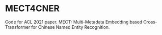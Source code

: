 # MECT4CNER
Code for ACL 2021 paper. MECT: Multi-Metadata Embedding based Cross-Transformer for Chinese Named Entity Recognition.

